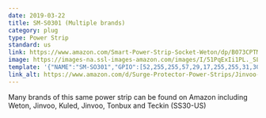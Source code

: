 ```yaml
---
date: 2019-03-22
title: SM-S0301 (Multiple brands)
category: plug
type: Power Strip
standard: us
link: https://www.amazon.com/Smart-Power-Strip-Socket-Weton/dp/B073CPTM49
image: https://images-na.ssl-images-amazon.com/images/I/51PqExIi1PL._SL1000_.jpg
template: '{"NAME":"SM-SO301","GPIO":[52,255,255,57,29,17,255,255,31,30,32,255,25],"FLAG":0,"BASE":18}' 
link_alt: https://www.amazon.com/d/Surge-Protector-Power-Strips/Jinvoo-Protector-Outlets-Required-Google/B071ZGDDQG
---
```


Many brands of this same power strip can be found on Amazon including Weton, Jinvoo, Kuled, Jinvoo, Tonbux and Teckin (SS30-US)






